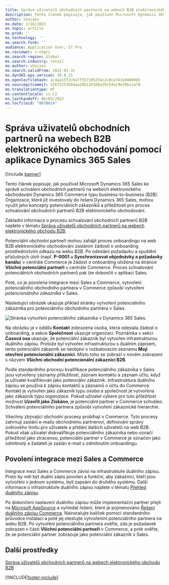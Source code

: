 ```yaml
---
title: Správa uživatelů obchodních partnerů na webech B2B elektronického obchodování pomocí aplikace Dynamics 365 Sales
description: Tento článek popisuje, jak používat Microsoft Dynamics 365 Sales ke správě schválení obchodních partnerů na webech elektronického obchodování Dynamics 365 Commerce typu business-to-business (B2B).
author: shajain
ms.date: 2/16/2022
ms.topic: article
ms.prod: ''
ms.technology: ''
ms.search.form: ''
audience: Application User, IT Pro
ms.reviewer: v-chgri
ms.search.region: Global
ms.search.industry: retail
ms.author: shajain
ms.search.validFrom: 2022-01-31
ms.dyn365.ops.version: 10.0.21
ms.openlocfilehash: ac4aa15f2c6e7f557105254c2c8ce743a9466985
ms.sourcegitcommit: 52b7225350daa29b1263d8e29c54ac9e20bcca70
ms.translationtype: HT
ms.contentlocale: cs-CZ
ms.lasthandoff: 06/03/2022
ms.locfileid: "8878614"
---
```

# <a name="manage-business-partner-users-on-b2b-e-commerce-websites-using-dynamics-365-sales"></a>Správa uživatelů obchodních partnerů na webech B2B elektronického obchodování pomocí aplikace Dynamics 365 Sales

[!include [banner](../../includes/banner.md)]

Tento článek popisuje, jak používat Microsoft Dynamics 365 Sales ke správě schválení obchodních partnerů na webech elektronického obchodování Dynamics 365 Commerce typu business-to-business (B2B). Organizace, které již investovaly do řešení Dynamics 365 Sales, mohou využít jeho koncepty potenciálních zákazníků a příležitostí pro proces schvalování obchodních partnerů B2B elektronického obchodování.

Základní informace o procesu schvalování obchodních partnerů B2B najdete v tématu [Správa uživatelů obchodních partnerů na webech elektronického obchodu B2B](manage-b2b-users.md).

Potenciální obchodní partneři mohou zahájit proces onboardingu na web B2B elektronického obchodování zasláním žádosti o onboarding prostřednictvím odkazu na webu B2B. Po odeslání požadavku a spuštění příslušných úloh (např. **P-0001** a **Synchronizovat objednávky a požadavky kanálu**) v centrále Commerce je žádost o onboarding uložena na stránce **Všichni potenciální partneři** v centrále Commerce. Proces schvalování potenciálních obchodních partnerů pak lze dokončit v aplikaci Sales.

Poté, co je povolena integrace mezi Sales a Commerce, vytvoření potenciálního obchodního partnera v Commerce způsobí vytvoření *potencionálního zákazníka* v Sales.

Následující obrázek ukazuje příklad stránky vytvoření potenciálního zákazníka pro potenciálního obchodního partnera v Sales.

![Stránka vytvoření potenciálního zákazníka v Dynamics 365 Sales.](../media/LeadInSales.png)

Na obrázku je v oddílu **Kontakt** zobrazena osoba, která odeslala žádost o onboarding, a sekce **Společnost** ukazuje organizaci. Poznámka v sekci **Časová osa** ukazuje, že potenciální zákazník byl vytvořen infrastrukturou duálního zápisu. Protože byl vytvořen infrastrukturou s duálním zápisem, tento potenciální zákazník se neobjeví v rozbalovacím seznamu **Moji otevření potencionální zákazníci**. Místo toho se zobrazí v novém zobrazení s názvem **Všichni obchodní potencionální zákazníci B2B**.

Podle standardního procesu kvalifikace potenciálního zákazníka v Sales jsou vytvořeny záznamy *příležitosti*, záznam *kontaktu* a záznam *účtu*, když je uživatel kvalifikován jako potenciální zákazník. Infrastruktura duálního zápisu se používá k zápisu kontaktů a záznamů o účtu do Commerce. Kontakt je vytvořen jako zákazník typu *osoba* a společnost je vytvořena jako zákazník typu *organizace*. Pokud uživatel vybere pro tuto příležitost možnost **Uzavřít jako Získáno**, je potenciální partner v Commerce schválen. Schválení potenciálního partnera způsobí vytvoření zákaznické hierarchie.

Všechny zbývající obchodní procesy probíhají v Commerce. Tyto procesy zahrnují zaslání e-mailu obchodnímu partnerovi, definování správy úvěrového limitu pro uživatele a přidání dalších uživatelů na web B2B. Pokud však uživatel diskvalifikuje potenciálního zákazníka nebo označí příležitost jako ztracenou, potenciální partner v Commerce je označen jako odmítnutý a žadateli je zaslán e-mail s odmítnutím onboardingu.

## <a name="enable-integration-between-sales-and-commerce"></a>Povolení integrace mezi Sales a Commerce

Integrace mezi Sales a Commerce závisí na infrastruktuře duálního zápisu. Proto by měl být duální zápis povolen a funkční, aby zákazníci, kteří jsou vytvořeni v jednom systému, byli zapsáni do druhého systému. Další informace o infrastruktuře duálního zápisu najdete v tématu [Přehled duálního zápisu](/dynamics365/fin-ops-core/dev-itpro/data-entities/dual-write/dual-write-overview).

Po dokončení nastavení duálního zápisu může implementační partner přejít na [Microsoft AppSource](https://appsource.microsoft.com/) a vyhledat řešení, které je pojmenováno [Řešení duálního zápisu Commerce](https://partner.microsoft.com/dashboard/commercial-marketplace/offers/7ca1d8c9-dc79-4cb7-a82e-8dc96a25acca/overview). Nainstalujte balíček pomocí standardního průvodce instalací a poté jej otestujte vytvořením potenciálního partnera na webu B2B. Po vytvoření potenciálního partnera ověřte, zda je požadavek zobrazen v části **Všichni potenciální partneři** v Commerce, a poté ověřte, že se potenciální partner zobrazuje jako potenciální zákazník v Sales.

## <a name="additional-resources"></a>Další prostředky

[Správa uživatelů obchodních partnerů na webech elektronického obchodu B2B](manage-b2b-users.md)

[!INCLUDE[footer-include](../../includes/footer-banner.md)]
